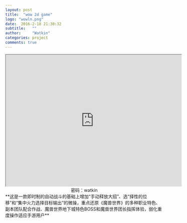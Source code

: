 ```yaml
---
layout: post
title:  "wow 2d game"
logo: "wowln.png"
date:  2016-2-18 21:30:32
subtitle:   ""
author:     "Watkin"
categories: project
comments: true
---
```


<center>
	 <iframe width="560" height="420" src="http://player.youku.com/embed/XMTQ3NTExMDIyNA"> </iframe>
	<!--  <iframe width="560" height="420" src="http://player.youku.com/embed/XMTI4NzM1NTMyOA"> </iframe> -->
<body>
</body>
<br>密码：watkin
</center>
**这是一款即时制的自动战斗的基础上增加“手动释放大招”、选“择性的位移”和“集中火力选择目标输出”的微操，重点还原《魔兽世界》的多种职业特色、副本团队配合作战、魔兽世界地下城特色BOSS和魔兽世界团长指挥体验，弱化重度操作适应手游用户**